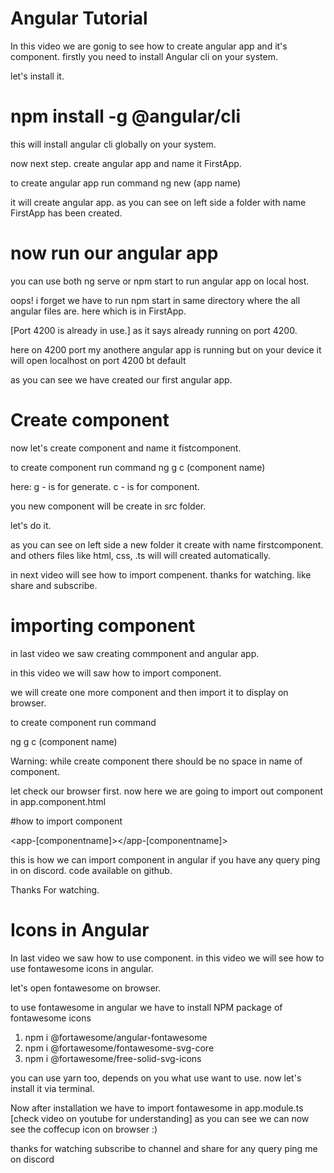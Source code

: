 # Angular Tutorial

In this video we are gonig to see 
how to create angular app and  it's component.
firstly you need to install Angular cli on your system.

let's install it.


# npm install -g @angular/cli
this will install angular cli globally on your system.

now next step.
create angular app and name it FirstApp.

to create angular app run command
ng new (app name)

it will create angular app.
as you can see on left side a folder with name FirstApp has been created.

# now run our angular app
 you can use both ng serve or npm start to run angular app on local host.

oops! i forget we have to run npm start in same directory where the all angular files are.
here which is in FirstApp.

[Port 4200 is already in use.] as it says already running on port 4200.

here on 4200 port my anothere angular app is running but on your device it will open localhost on port 4200 bt default

as you can see we have created our first angular app. 

# Create component
now let's create component and name it fistcomponent.

to create component run command
ng g c (component name)

here:
g - is for generate.
c - is for component.

you new component will be create in src folder.

let's do it.

 as you can see on left side a new folder it create with name firstcomponent.
 and others files like html, css, .ts will will created automatically.

 in next video will see how to import compenent.
 thanks for watching. 
 like share and subscribe.

# importing component

in last video we saw creating commponent and angular app.

in this video we will saw how to import component.

we will create  one more component and then import it to display on browser.

to create component run command

ng g c (component name)

Warning: while create component there should be no space in name of component.

let check our browser first.
now here we are going to import out component in app.component.html

#how to import component

<app-[componentname]></app-[componentname]>

this is how we can import component in angular 
if you have any query ping in on discord.
code available on github.

Thanks For watching.

# Icons in Angular

In last video we saw how to use component.
in this video we will see how to use fontawesome icons in angular.

let's open fontawesome on browser.

to use fontawesome in angular we have to install
NPM package of fontawesome icons

1. npm i @fortawesome/angular-fontawesome
2. npm i @fortawesome/fontawesome-svg-core
3. npm i @fortawesome/free-solid-svg-icons

you can use yarn too, depends on  you what use want to use.
now let's install it via terminal.  

Now after installation 
we have to  import fontawesome in app.module.ts
[check video on youtube for understanding]
as you can see we can now see the coffecup icon on browser :)

thanks for watching subscribe to channel and share
for any query ping me on discord
